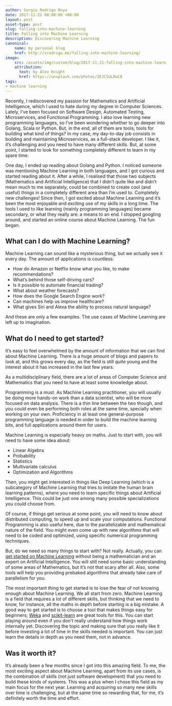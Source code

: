 ```yaml
---
author: Sergio Rodrigo Royo
date: 2017-11-22 08:00:00 +00:00
layout: post
asset-type: post
slug: falling-into-machine-learning
title: Falling into Machine Learning
description: Discovering Machine Learning
canonical:
    name: my personal blog
    href: http://srodrigo.me/falling-into-machine-learning/
image:
    src: /assets/img/custom/blog/2017-11-21-falling-into-machine-learning.png
    attribution:
      text: by Alex Knight
      href: https://unsplash.com/photos/2EJCSULRwC8
tags:
- machine learning
---
```


Recently, I rediscovered my passion for Mathematics and Artificial Intelligence, which I used to hate during my degree in Computer Sciences. Lately, I’ve been focused on Software Design, Automated Testing, Microservices, and Functional Programming. I also love learning new programming languages, so I’ve been wondering whether to go deeper into Golang, Scala or Python. But, in the end, all of them are tools; tools for building what kind of things? In my case, my day-to-day job consists in building and maintaining Microservices, as a full-stack developer. I like it, it’s challenging and you need to have many different skills. But, at some point, I started to look for something completely different to learn in my spare time.

One day, I ended up reading about Golang and Python. I noticed someone was mentioning Machine Learning in both languages, and I got curious and started reading about it. After a while, I realised that those two subjects (Mathematics and Artificial Intelligence) that I didn’t quite like and didn’t mean much to me separately, could be combined to create cool (and useful) things in a completely different area than I’m used to. Completely new challenges! Since then, I got excited about Machine Learning and it’s been the most enjoyable and exciting use of my skills in a long time. The tools I used to like learning (mainly programming languages) became secondary, or what they really are: a means to an end. I stopped googling around, and started an online course about Machine Learning. The fun began.

## What can I do with Machine Learning?
Machine Learning can sound like a mysterious thing, but we actually see it every day. The amount of applications is countless:

* How do Amazon or Netflix know what you like, to make recommendations?
* What’s behind those self-driving cars?
* Is it possible to automate financial trading?
* What about weather forecasts?
* How does the Google Search Engine work?
* Can machines help us improve healthcare?
* What gives Siri and Alexa the ability to process natural language?

And these are only a few examples. The use cases of Machine Learning are left up to imagination.

## What do I need to get started?
It’s easy to feel overwhelmed by the amount of information that we can find about Machine Learning. There is a huge amount of blogs and papers to look at, and this grows every day, as the field is still quite young and the interest about it has increased in the last few years.

As a multidisciplinary field, there are a lot of areas of Computer Science and Mathematics that you need to have at least some knowledge about.

Programming is a must. As Machine Learning practitioner, you will usually be doing more hands-on work than a data scientist, who will be more focused on data analysis. There is a thin line between the two though, and you could even be performing both roles at the same time, specially when working on your own. Proficiency in at least one general-purpose programming language is needed in order to build the machine learning bits, and full applications around them for users.

Machine Learning is especially heavy on maths. Just to start with, you will need to have some idea about:

* Linear Algebra
* Probability
* Statistics
* Multivariate calculus
* Optimization and Algorithms

Then, you might get interested in things like Deep Learning (which is a subcategory of Machine Learning that tries to imitate the human brain learning patterns), where you need to learn specific things about Artificial Intelligence. This could be just one among many possible specializations you could choose from.

Of course, if things get serious at some point, you will need to know about distributed computing, to speed up and scale your computations. Functional Programming is also useful here, due to the parallelizable and mathematical nature of the field. You might even come up with new algorithms that will need to be coded and optimized, using specific numerical programming techniques.

But, do we need so many things to start with? Not really. Actually, you can [get started on Machine Learning](https://machinelearningmastery.com/machine-learning-for-programmers/) without being a mathematician and an expert on Artificial Intelligence. You will still need some basic understanding of some areas of Mathematics, but it’s not that scary after all. Also, some tools will help you providing prebaked algorithms that already take care of parallelism for you.

The most important thing to get started is to lose the fear of not knowing enough about Machine Learning. We all start from zero. Machine Learning is a field that requires a lot of different skills, but thinking that we need to know, for instance, all the maths in depth before starting is a big mistake. A good way to get started is to choose a tool that makes things easy for beginners; [Weka](https://www.cs.waikato.ac.nz/ml/weka/) and [scikit-learn](http://scikit-learn.org/) are great tools for this. You can start playing around even if you don’t really understand how things work internally yet. Discovering the topic and making sure that you really like it before investing a lot of time in the skills needed is important. You can just learn the details in depth as you need them, not in advance.

## Was it worth it?
It’s already been a few months since I got into this amazing field. To me, the most exciting aspect about Machine Learning, apart from its use cases, is the combination of skills (not just software development) that you need to build these kinds of systems. This was a plus when I chose this field as my main focus for the next year. Learning and acquiring so many new skills over time is challenging, but at the same time so rewarding that, for me, it’s definitely worth the time and effort.
